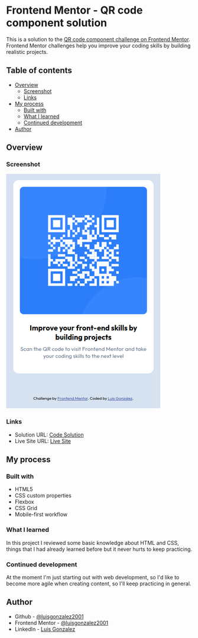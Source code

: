 # Frontend Mentor - QR code component solution

This is a solution to the [QR code component challenge on Frontend Mentor](https://www.frontendmentor.io/challenges/qr-code-component-iux_sIO_H). Frontend Mentor challenges help you improve your coding skills by building realistic projects. 

## Table of contents

- [Overview](#overview)
  - [Screenshot](#screenshot)
  - [Links](#links)
- [My process](#my-process)
  - [Built with](#built-with)
  - [What I learned](#what-i-learned)
  - [Continued development](#continued-development)
- [Author](#author)

## Overview

### Screenshot

![](./screenshot.png)

### Links

- Solution URL: [Code Solution](https://github.com/luisgonzalez2001/fm-qr-code-component)
- Live Site URL: [Live Site](https://luisgonzalez2001.github.io/fm-qr-code-component/)

## My process

### Built with

- HTML5
- CSS custom properties
- Flexbox
- CSS Grid
- Mobile-first workflow

### What I learned

In this project I reviewed some basic knowledge about HTML and CSS, things that I had already learned before but it never hurts to keep practicing.

### Continued development

At the moment I'm just starting out with web development, so I'd like to become more agile when creating content, so I'll keep practicing in general.

## Author

- Github - [@luisgonzalez2001](https://github.com/luisgonzalez2001)
- Frontend Mentor - [@luisgonzalez2001](https://www.frontendmentor.io/profile/luisgonzalez2001)
- LinkedIn - [Luis Gonzalez](www.linkedin.com/in/luis-manuel-gonzalez-rodriguez-5a96681a0)

